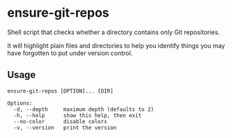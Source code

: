 # ensure-git-repos

Shell script that checks whether a directory contains only Git repositories.

It will highlight plain files and directories to help you identify things you
may have forgotten to put under version control.



## Usage

```
ensure-git-repos [OPTION]... [DIR]

Options:
  -d, --depth     maximum depth (defaults to 2)
  -h, --help      show this help, then exit
  --no-color      disable colors
  -v, --version   print the version
```
